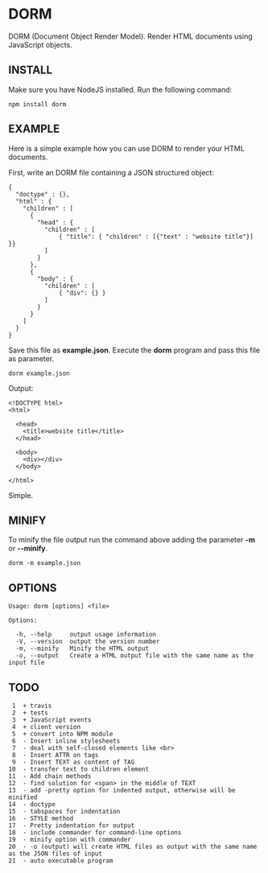 DORM
====

DORM (Document Object Render Model). Render HTML documents using JavaScript objects.

INSTALL
-------
Make sure you have NodeJS installed. Run the following command:

    npm install dorm


EXAMPLE
-------
Here is a simple example how you can use DORM to render your HTML documents.

First, write an DORM file containing a JSON structured object:

    {
      "doctype" : {},
      "html" : {
        "children" : [
          {
            "head" : {
              "children" : [
                  { "title": { "children" : [{"text" : "website title"}] }}
              ]
            }
          },
          {
            "body" : {
              "children" : [
                  { "div": {} }
              ]
            }
          }
        ]
      }
    }

Save this file as **example.json**. Execute the **dorm** program and pass this file as parameter.

    dorm example.json

Output:

    <!DOCTYPE html>
    <html>
    
      <head>
        <title>website title</title>
      </head>
      
      <body>
        <div></div>
      </body>

    </html>

Simple.

MINIFY
------
To minify the file output run the command above adding the parameter **-m** or **--minify**.

    dorm -m example.json

OPTIONS
-------

    Usage: dorm [options] <file>

    Options:

      -h, --help     output usage information
      -V, --version  output the version number
      -m, --minify   Minify the HTML output
      -o, --output   Create a HTML output file with the same name as the input file


TODO
----
     1	+ travis
     2	+ tests
     3	+ JavaScript events
     4	+ client version
     5	+ convert into NPM module
     6	- Insert inline stylesheets
     7	- deal with self-closed elements like <br>
     8	- Insert ATTR on tags
     9	- Insert TEXT as content of TAG
    10	- transfer text to children element
    11	- Add chain methods
    12	- find solution for <span> in the middle of TEXT
    13	- add -pretty option for indented output, otherwise will be minified
    14	- doctype
    15	- tabspaces for indentation
    16	- STYLE method
    17	- Pretty indentation for output
    18	- include commander for command-line options
    19	- minify option with commander
    20	- -o (output) will create HTML files as output with the same name as the JSON files of input
    21	- auto executable program
